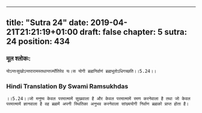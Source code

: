 
---
title: "Sutra 24"
date: 2019-04-21T21:21:19+01:00
draft: false
chapter: 5
sutra: 24
position: 434
---
### मूल श्लोकः:
```
योऽन्तःसुखोऽन्तरारामस्तथान्तर्ज्योतिरेव यः।स योगी ब्रह्मनिर्वाणं ब्रह्मभूतोऽधिगच्छति।।5.24।।

```

### Hindi Translation By Swami Ramsukhdas
```
।।5.24।।जो मनुष्य केवल परमात्मामें सुखवाला है और केवल परमात्मामें रमण करनेवाला है तथा जो केवल परमात्मामें ज्ञानवाला है वह ब्रह्ममें अपनी स्थितिका अनुभव करनेवाला सांख्ययोगी निर्वाण ब्रह्मको प्राप्त होता है। 

```

